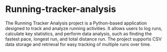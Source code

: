 # Running-tracker-analysis

The Running Tracker Analysis project is a Python-based application designed to track and analyze running activities. It allows users to log runs, calculate key statistics, and perform data analysis, such as finding the fastest pace, longest run, and total distance run. The project supports CSV data storage and retrieval for easy tracking of multiple runs over time.

